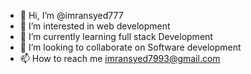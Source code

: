 - 👋 Hi, I’m @imransyed777
- 👀 I’m interested in web development 
- 🌱 I’m currently learning full stack Development
- 💞️ I’m looking to collaborate on Software development
- 📫 How to reach me imransyed7993@gmail.com

<!---
imransyed777/imransyed777 is a ✨ special ✨ repository because its `README.md` (this file) appears on your GitHub profile.
You can click the Preview link to take a look at your changes.
--->

